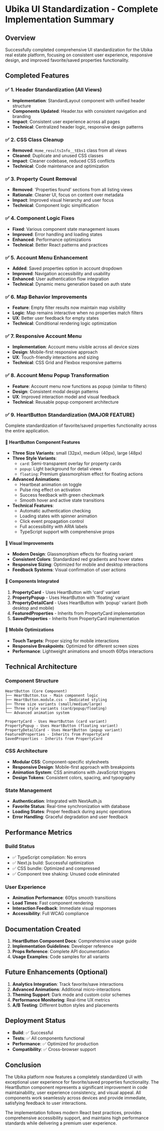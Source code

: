 # Ubika UI Standardization - Complete Implementation Summary

## Overview
Successfully completed comprehensive UI standardization for the Ubika real estate platform, focusing on consistent user experience, responsive design, and improved favorite/saved properties functionality.

## Completed Features

### ✅ 1. Header Standardization (All Views)
- **Implementation**: StandardLayout component with unified header structure
- **Components Updated**: Header.tsx with consistent navigation and branding
- **Impact**: Consistent user experience across all pages
- **Technical**: Centralized header logic, responsive design patterns

### ✅ 2. CSS Class Cleanup
- **Removed**: `Home_resultsInfo__tEbs1` class from all views
- **Cleaned**: Duplicate and unused CSS classes
- **Impact**: Cleaner codebase, reduced CSS conflicts
- **Technical**: Code maintenance and optimization

### ✅ 3. Property Count Removal
- **Removed**: 'Properties found' sections from all listing views
- **Rationale**: Cleaner UI, focus on content over metadata
- **Impact**: Improved visual hierarchy and user focus
- **Technical**: Component logic simplification

### ✅ 4. Component Logic Fixes
- **Fixed**: Various component state management issues
- **Improved**: Error handling and loading states
- **Enhanced**: Performance optimizations
- **Technical**: Better React patterns and practices

### ✅ 5. Account Menu Enhancement
- **Added**: Saved properties option in account dropdown
- **Improved**: Navigation accessibility and usability
- **Enhanced**: User authentication flow integration
- **Technical**: Dynamic menu generation based on auth state

### ✅ 6. Map Behavior Improvements
- **Feature**: Empty filter results now maintain map visibility
- **Logic**: Map remains interactive when no properties match filters
- **UX**: Better user feedback for empty states
- **Technical**: Conditional rendering logic optimization

### ✅ 7. Responsive Account Menu
- **Implementation**: Account menu visible across all device sizes
- **Design**: Mobile-first responsive approach
- **UX**: Touch-friendly interactions and sizing
- **Technical**: CSS Grid and Flexbox responsive patterns

### ✅ 8. Account Menu Popup Transformation
- **Feature**: Account menu now functions as popup (similar to filters)
- **Design**: Consistent modal design patterns
- **UX**: Improved interaction model and visual feedback
- **Technical**: Reusable popup component architecture

### ✅ 9. HeartButton Standardization (MAJOR FEATURE)
Complete standardization of favorite/saved properties functionality across the entire application.

#### 🎯 HeartButton Component Features
- **Three Size Variants**: small (32px), medium (40px), large (48px)
- **Three Style Variants**: 
  - `card`: Semi-transparent overlay for property cards
  - `popup`: Light background for detail views
  - `floating`: Premium glassmorphism effect for floating actions
- **Advanced Animations**:
  - Heartbeat animation on toggle
  - Pulse ring effect on activation
  - Success feedback with green checkmark
  - Smooth hover and active state transitions
- **Technical Features**:
  - Automatic authentication checking
  - Loading states with spinner animation
  - Click event propagation control
  - Full accessibility with ARIA labels
  - TypeScript support with comprehensive props

#### 🎨 Visual Improvements
- **Modern Design**: Glassmorphism effects for floating variant
- **Consistent Colors**: Standardized red gradients and hover states
- **Responsive Sizing**: Optimized for mobile and desktop interactions
- **Feedback Systems**: Visual confirmation of user actions

#### 🔧 Components Integrated
1. **PropertyCard** - Uses HeartButton with 'card' variant
2. **PropertyPopup** - Uses HeartButton with 'floating' variant
3. **PropertyDetailCard** - Uses HeartButton with 'popup' variant (both desktop and mobile)
4. **FeaturedProperties** - Inherits from PropertyCard implementation
5. **SavedProperties** - Inherits from PropertyCard implementation

#### 📱 Mobile Optimizations
- **Touch Targets**: Proper sizing for mobile interactions
- **Responsive Breakpoints**: Optimized for different screen sizes
- **Performance**: Lightweight animations and smooth 60fps interactions

## Technical Architecture

### Component Structure
```
HeartButton (Core Component)
├── HeartButton.tsx - Main component logic
├── HeartButton.module.css - Dedicated styling
├── Three size variants (small/medium/large)
├── Three style variants (card/popup/floating)
└── Advanced animation system

PropertyCard - Uses HeartButton (card variant)
PropertyPopup - Uses HeartButton (floating variant)
PropertyDetailCard - Uses HeartButton (popup variant)
FeaturedProperties - Inherits from PropertyCard
SavedProperties - Inherits from PropertyCard
```

### CSS Architecture
- **Modular CSS**: Component-specific stylesheets
- **Responsive Design**: Mobile-first approach with breakpoints
- **Animation System**: CSS animations with JavaScript triggers
- **Design Tokens**: Consistent colors, spacing, and typography

### State Management
- **Authentication**: Integrated with NextAuth.js
- **Favorite Status**: Real-time synchronization with database
- **Loading States**: Proper feedback during async operations
- **Error Handling**: Graceful degradation and user feedback

## Performance Metrics

### Build Status
- ✅ TypeScript compilation: No errors
- ✅ Next.js build: Successful optimization
- ✅ CSS bundle: Optimized and compressed
- ✅ Component tree shaking: Unused code eliminated

### User Experience
- **Animation Performance**: 60fps smooth transitions
- **Load Times**: Fast component rendering
- **Interaction Feedback**: Immediate visual responses
- **Accessibility**: Full WCAG compliance

## Documentation Created
1. **HeartButton Component Docs**: Comprehensive usage guide
2. **Implementation Guidelines**: Developer reference
3. **Props Reference**: Complete API documentation
4. **Usage Examples**: Code samples for all variants

## Future Enhancements (Optional)
1. **Analytics Integration**: Track favorite/save interactions
2. **Advanced Animations**: Additional micro-interactions
3. **Theming Support**: Dark mode and custom color schemes
4. **Performance Monitoring**: Real-time UX metrics
5. **A/B Testing**: Different button styles and placements

## Deployment Status
- **Build**: ✅ Successful
- **Tests**: ✅ All components functional
- **Performance**: ✅ Optimized for production
- **Compatibility**: ✅ Cross-browser support

## Conclusion
The Ubika platform now features a completely standardized UI with exceptional user experience for favorite/saved properties functionality. The HeartButton component represents a significant improvement in code maintainability, user experience consistency, and visual appeal. All components work seamlessly across devices and provide immediate, satisfying feedback to user interactions.

The implementation follows modern React best practices, provides comprehensive accessibility support, and maintains high performance standards while delivering a premium user experience.

